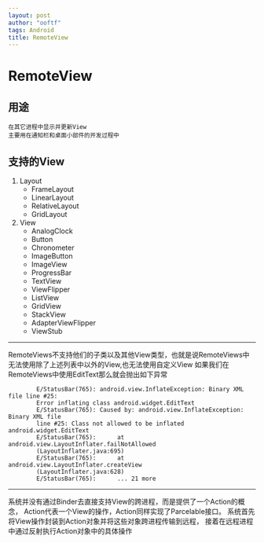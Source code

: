 ```yaml
---
layout: post
author: "ooftf"
tags: Android
title: RemoteView
---
```


# RemoteView
## 用途
    在其它进程中显示并更新View
    主要用在通知栏和桌面小部件的开发过程中
##  支持的View
1. Layout
   * FrameLayout
   * LinearLayout
   * RelativeLayout
   * GridLayout
2. View
   * AnalogClock
   * Button
   * Chronometer
   * ImageButton
   * ImageView
   * ProgressBar
   * TextView
   * ViewFlipper
   * ListView
   * GridView
   * StackView
   * AdapterViewFlipper
   * ViewStub
---
RemoteViews不支持他们的子类以及其他View类型，也就是说RemoteViews中无法使用除了上述列表中以外的View,也无法使用自定义View
如果我们在RemoteViews中使用EditText那么就会抛出如下异常
```
        E/StatusBar(765): android.view.InflateException: Binary XML file line #25:
        Error inflating class android.widget.EditText
        E/StatusBar(765): Caused by: android.view.InflateException: Binary XML file
        line #25: Class not allowed to be inflated android.widget.EditText
        E/StatusBar(765):      at android.view.LayoutInflater.failNotAllowed
        (LayoutInflater.java:695)
        E/StatusBar(765):      at android.view.LayoutInflater.createView
        (LayoutInflater.java:628)
        E/StatusBar(765):      ... 21 more
```
-----
系统并没有通过Binder去直接支持View的跨进程，而是提供了一个Action的概念，
Action代表一个View的操作，Action同样实现了Parcelable接口。
系统首先将View操作封装到Action对象并将这些对象跨进程传输到远程，
接着在远程进程中通过反射执行Action对象中的具体操作
